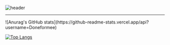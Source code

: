 ![header](https://capsule-render.vercel.app/api?type=venom&height=300&color=gradient&text=I'm%20just...%20just%20a%20developer.&fontSize=35&fontColor=f08080)

---
<div>
  ![Anurag's GitHub stats](https://github-readme-stats.vercel.app/api?username=Doneformee)  
</div>


[![Top Langs](https://github-readme-stats.vercel.app/api/top-langs/?username=Doneformee&layout=compact)](https://github.com/Doneformee/github-readme-stats)

